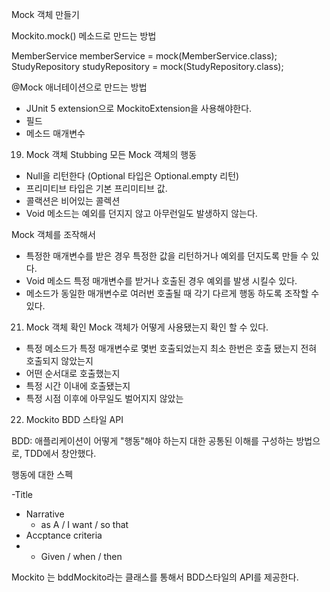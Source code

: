 Mock 객체 만들기

Mockito.mock() 메소드로 만드는 방법

MemberService memberService = mock(MemberService.class);
StudyRepository studyRepository = mock(StudyRepository.class);


@Mock 애너테이션으로 만드는 방법
- JUnit 5 extension으로 MockitoExtension을 사용해야한다.
- 필드
- 메소드 매개변수



19. Mock 객체 Stubbing
모든 Mock 객체의 행동
- Null을 리턴한다 (Optional 타입은 Optional.empty 리턴)
- 프리미티브 타입은 기본 프리미티브 값.
- 콜랙션은 비어있는 콜렉션
- Void 메소드는 예외를 던지지 않고 아무런일도 발생하지 않는다.

Mock 객체를 조작해서
- 특정한 매개변수를 받은 경우 특정한 값을 리턴하거나 예외를 던지도록 만들 수 있다.
- Void 메소드 특정 매개변수를 받거나 호출된 경우 예외를 발생 시킬수 있다.
- 메소드가 동일한 매개변수로 여러번 호출될 때 각기 다르게 행동 하도록 조작할 수있다.

21. Mock 객체 확인
Mock 객체가 어떻게 사용됐는지 확인 할 수 있다.
- 특정 메소드가 특정 매개변수로 몇번 호출되었는지 최소 한번은 호출 됐는지 전혀 호출되지 않았는지
- 어떤 순서대로 호출했는지
- 특정 시간 이내에 호출됐는지
- 특정 시점 이후에 아무일도 벌어지지 않았는


22. Mockito BDD 스타일 API

BDD: 애플리케이션이 어떻게 "행동"해야 하는지 대한 공통된 이해를 구성하는 방법으로, TDD에서 창안했다.

행동에 대한 스펙

-Title
- Narrative
    - as A / I want / so that
- Accptance criteria
-   - Given / when / then

Mockito 는 bddMockito라는 클래스를 통해서 BDD스타일의 API를 제공한다.